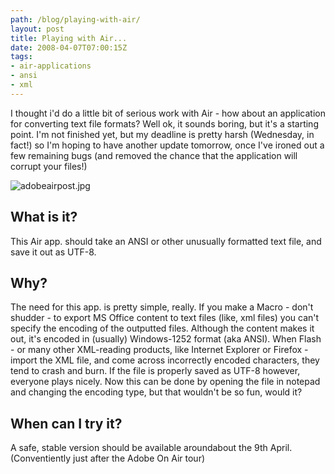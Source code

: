 ```yaml
---
path: /blog/playing-with-air/
layout: post
title: Playing with Air...
date: 2008-04-07T07:00:15Z
tags:
- air-applications
- ansi
- xml
---
```


I thought i'd do a little bit of serious work with Air - how about an application for converting text file formats? Well ok, it sounds boring, but it's a starting point. I'm not finished yet, but my deadline is pretty harsh (Wednesday, in fact!) so I'm hoping to have another update tomorrow, once I've ironed out a few remaining bugs (and removed the chance that the application will corrupt your files!)

![adobeairpost.jpg](http://uploads.psyked.co.uk/2008/04/adobeairpost.jpg)

## What is it?

This Air app. should take an ANSI or other unusually formatted text file, and save it out as UTF-8.

## Why?

The need for this app. is pretty simple, really. If you make a Macro - don't shudder - to export MS Office content to text files (like, xml files) you can't specify the encoding of the outputted files. Although the content makes it out, it's encoded in (usually) Windows-1252 format (aka ANSI). When Flash - or many other XML-reading products, like Internet Explorer or Firefox - import the XML file, and come across incorrectly encoded characters, they tend to crash and burn. If the file is properly saved as UTF-8 however, everyone plays nicely. Now this can be done by opening the file in notepad and changing the encoding type, but that wouldn't be so fun, would it?

## When can I try it?

A safe, stable version should be available aroundabout the 9th April. (Conventiently just after the Adobe On Air tour)